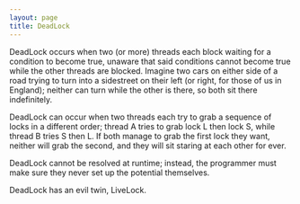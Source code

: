 ```yaml
---
layout: page
title: DeadLock
---
```


DeadLock occurs when two (or more) threads each block waiting for a condition to become true, unaware that said conditions cannot become true while the other threads are blocked. Imagine two cars on either side of a road trying to turn into a sidestreet on their left (or right, for those of us in England); neither can turn while the other is there, so both sit there indefinitely.

DeadLock can occur when two threads each try to grab a sequence of locks in a different order; thread A tries to grab lock L then lock S, while thread B tries S then L. If both manage to grab the first lock they want, neither will grab the second, and they will sit staring at each other for ever.

DeadLock cannot be resolved at runtime; instead, the programmer must make sure they never set up the potential themselves.

DeadLock has an evil twin, LiveLock.

